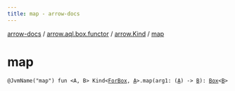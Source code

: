 ```yaml
---
title: map - arrow-docs
---
```


[arrow-docs](../../index.html) / [arrow.aql.box.functor](../index.html) / [arrow.Kind](index.html) / [map](./map.html)

# map

`@JvmName("map") fun <A, B> Kind<`[`ForBox`](../../arrow.aql/-for-box.html)`, `[`A`](map.html#A)`>.map(arg1: (`[`A`](map.html#A)`) -> `[`B`](map.html#B)`): `[`Box`](../../arrow.aql/-box/index.html)`<`[`B`](map.html#B)`>`